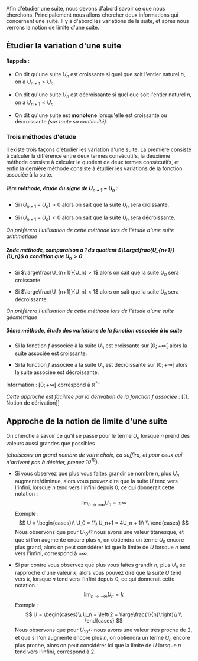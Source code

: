 Afin d'étudier une suite, nous devons d'abord savoir ce que nous cherchons. Principalement nous allons chercher deux informations qui concernent une suite. Il y a d'abord les variations de la suite, et après nous verrons la notion de limite d'une suite. 

## Étudier la variation d'une suite

#### Rappels :

- On dit qu'une suite $U_n$ est croissante si quel que soit l'entier naturel $n$, on a $U_{n+1} > U_n$.
- On dit qu'une suite $U_n$ est décroissante si quel que soit l'entier naturel $n$, on a $U_{n+1} < U_n$

- On dit qu'une suite est **monotone** lorsqu'elle est croissante ou décroissante *(sur toute sa continuité).*

### Trois méthodes d'étude 

Il existe trois façons d'étudier les variation d'une suite. La première consiste à calculer la différence entre deux termes consécutifs, la deuxième méthode consiste à calculer le quotient de deux termes consécutifs, et enfin la dernière méthode consiste à étudier les variations de la fonction associée à la suite.

##### 1ère méthode, étude du signe de $U_{n+1} - U_n$ :

- Si $(U_{n+1} - U_n) > 0$ alors on sait que la suite $U_n$ sera croissante.

- Si $(U_{n+1} - U_n) < 0$ alors on sait que la suite $U_n$ sera décroissante.

*On préférera l'utilisation de cette méthode lors de l'étude d'une suite arithmétique*


##### 2nde méthode, comparaison à 1 du quotient $\Large\frac{U_{n+1}}{U_n}$ à condition que $U_n > 0$

- Si $\large\frac{U_{n+1}}{U_n} > 1$ alors on sait que la suite $U_n$ sera croissante. 

- Si $\large\frac{U_{n+1}}{U_n} < 1$ alors on sait que la suite $U_n$ sera décroissante. 

*On préférera l'utilisation de cette méthode lors de l'étude d'une suite géométrique*


##### 3ème méthode, étude des variations de la fonction associée à la suite

- Si la fonction $f$ associée à la suite $U_n$ est croissante sur $[0 ; +\infty[$ alors la suite associée est croissante.

- Si la fonction $f$ associée à la suite $U_n$ est décroissante sur $[0 ; +\infty[$ alors la suite associée est décroissante.

Information : $[0;+\infty[$ correspond à $\mathbb{R}^{*+}$

*Cette approche est facilitée par la dérivation de la fonction $f$ associée* : [[1. Notion de dérivation]]

## Approche de la notion de limite d'une suite

On cherche à savoir ce qu'il se passe pour le terme $U_n$ lorsque $n$ prend des valeurs aussi grandes que possibles 

*(choisissez un grand nombre de votre choix, ça suffira, et pour ceux qui n'arrivent pas à décider, prenez $10^{19}$)*.

- Si vous observez que plus vous faites grandir ce nombre $n$, plus $U_n$ augmente/diminue, alors vous pouvez dire que la suite $U$ tend vers l'infini, lorsque $n$ tend vers l'infini depuis $0$, ce qui donnerait cette notation : 
$$
\lim_{n\to+\infty}U_n = \pm\infty
$$
Exemple : 
$$
U = \begin{cases}\\
U_0 = 1\\
U_n+1 = 4U_n + 1\\
\\
\end{cases}
$$
Nous observons que pour $U_{10^{47}}$ nous avons une valeur titanesque, et que si l'on augmente encore plus $n$, on obtiendra un terme $U_n$ encore plus grand, alors on peut considérer ici que la limite de $U$ lorsque $n$ tend vers l'infini, correspond à $+\infty$.

- Si par contre vous observez que plus vous faites grandir $n$, plus $U_n$ se rapproche d'une valeur $k$, alors vous pouvez dire que la suite $U$ tend vers $k$, lorsque $n$ tend vers l'infini depuis $0$, ce qui donnerait cette notation : 
$$
\lim_{n\to+\infty}U_n = k
$$
Exemple : 
$$
U = \begin{cases}\\
U_n = \left(2 + \large\frac{1}{n}\right)\\
\\
\end{cases}
$$
Nous observons que pour $U_{10^{47}}$ nous avons une valeur très proche de $2$, et que si l'on augmente encore plus $n$, on obtiendra un terme $U_n$ encore plus proche, alors on peut considérer ici que la limite de $U$ lorsque $n$ tend vers l'infini, correspond à $2$.